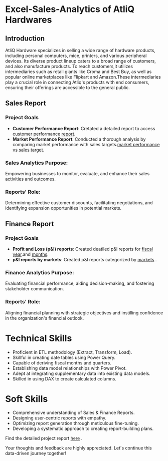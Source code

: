 # Excel-Sales-Analytics of AtliQ Hardwares
## **Introduction**
AtliQ Hardware specializes in selling a wide range of hardware products, including personal computers, mice, printers, and various peripheral devices. Its diverse product lineup caters to a broad range of customers, and also manufacture products. To reach customers,it utilizes intermediaries such as retail giants like Croma and Best Buy, as well as popular online marketplaces like Flipkart and Amazon.These intermediaries play a crucial role in connecting Atliq's products with end consumers, ensuring their offerings are accessible to the general public.
## Sales Report
### **Project Goals**
+ **Customer Performance Report**: Cretated a detailed report to access customer performance [report](https://github.com/sangamesh5725/Excel-Sales-Analytics/blob/main/Customer%20Performance%20Report.pdf).
+ **Market Performance Report**: Conducted a thorough analysis by comparing market performance with sales targets.[market performance vs sales target](https://github.com/sangamesh5725/Excel-Sales-Analytics/blob/main/Market%20Performance%20vs%20Target%20Report.pdf).
### Sales Analytics Purpose: 
Empowering businesses to monitor, evaluate, and enhance their sales activities and outcomes.
### Reports' Role: 
Determining effective customer discounts, facilitating negotiations, and identifying expansion opportunities in potential markets.
## **Finance Report**
### **Project Goals**
+ **Profit and Loss (p&l) reports**: Created deatiled p&l reports  for [fiscal year](https://github.com/sangamesh5725/Excel-Sales-Analytics/blob/main/P%26L%20Statement%20by%20Fiscal%20Year.pdf).and [months](https://github.com/sangamesh5725/Excel-Sales-Analytics/blob/main/P%26L%20Statement%20by%20Months.pdf).
+ **p&l reports by markets**: Created p&l reports categorized by [markets](https://github.com/sangamesh5725/Excel-Sales-Analytics/blob/main/P%26L%20Statement%20by%20Markets.pdf) .
### Finance Analytics Purpose: 
Evaluating financial performance, aiding decision-making, and fostering stakeholder communication.
### Reports' Role:
Aligning financial planning with strategic objectives and instilling confidence in the organization's financial outlook.
# **Technical Skills**
+ Proficient in ETL methodology (Extract, Transform, Load).
+ Skillful in creating date tables using Power Query.
+ Capable of deriving fiscal months and quarters.
+ Establishing data model relationships with Power Pivot.
+ Adept at integrating supplementary data into existing data models.
+ Skilled in using DAX to create calculated columns.
# **Soft Skills**
+ Comprehensive understanding of Sales & Finance Reports.
+ Designing user-centric reports with empathy.
+ Optimizing report generation through meticulous fine-tuning.
+ Developing a systematic approach to creating report-building plans.

Find the detailed project report [here](https://github.com/sangamesh5725/Excel-Sales-Analytics/tree/main) .

Your thoughts and feedback are highly appreciated. Let's continue this data-driven journey together!
